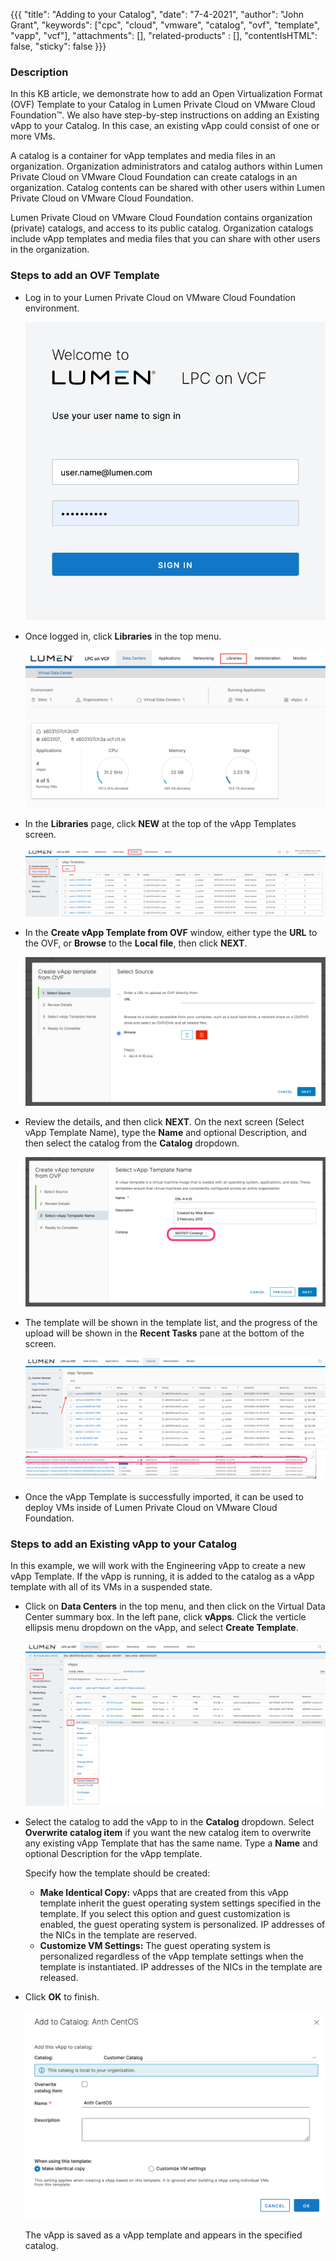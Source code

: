{{{
  "title": "Adding to your Catalog",
  "date": "7-4-2021",
  "author": "John Grant",
  "keywords": ["cpc", "cloud", "vmware", "catalog", "ovf", "template", "vapp", "vcf"],
  "attachments": [],
  "related-products" : [],
  "contentIsHTML": false,
  "sticky": false
}}}

### Description
In this KB article, we demonstrate how to add an Open Virtualization Format (OVF) Template to your Catalog in Lumen Private Cloud on VMware Cloud Foundation™. We also have step-by-step instructions on adding an Existing vApp to your Catalog. In this case, an existing vApp could consist of one or more VMs.

A catalog is a container for vApp templates and media files in an organization. Organization administrators and catalog authors within Lumen Private Cloud on VMware Cloud Foundation can create catalogs in an organization. Catalog contents can be shared with other users within Lumen Private Cloud on VMware Cloud Foundation.

Lumen Private Cloud on VMware Cloud Foundation contains organization (private) catalogs, and access to its public catalog. Organization catalogs include vApp templates and media files that you can share with other users in the organization.

### Steps to add an OVF Template
* Log in to your Lumen Private Cloud on VMware Cloud Foundation environment.

  ![Login to Lumen Private Cloud on VMware Cloud Foundation](../../images/dccf/login-html5.png)

* Once logged in, click __Libraries__ in the top menu.

  ![Catalog](../../images/dccf/add-to-catalog2-html5.png)

* In the __Libraries__ page, click __NEW__ at the top of the vApp Templates screen.

  ![Catalog](../../images/dccf/add-to-catalog3-html5.png)

* In the __Create vApp Template from OVF__ window, either type the __URL__ to the OVF, or __Browse__ to the __Local file__, then click __NEXT__.

  ![Catalog](../../images/dccf/add-to-catalog4-html5.png)

* Review the details, and then click __NEXT__. On the next screen (Select vApp Template Name), type the __Name__ and optional Description, and then select the catalog from the __Catalog__ dropdown.

  ![Catalog](../../images/dccf/add-to-catalog5-html5.png)

* The template will be shown in the template list, and the progress of the upload will be shown in the __Recent Tasks__ pane at the bottom of the screen.

  ![Catalog](../../images/dccf/add-to-catalog6-html5.png)

* Once the vApp Template is successfully imported, it can be used to deploy VMs inside of Lumen Private Cloud on VMware Cloud Foundation.

### Steps to add an Existing vApp to your Catalog
In this example, we will work with the Engineering vApp to create a new vApp Template. If the vApp is running, it is added to the catalog as a vApp template with all of its VMs in a suspended state.

* Click on __Data Centers__ in the top menu, and then click on the Virtual Data Center summary box. In the left pane, click __vApps__. Click the verticle ellipsis menu  dropdown on the vApp, and select __Create Template__.

  ![Catalog](../../images/dccf/add-to-catalog7-html5.png)

* Select the catalog to add the vApp to in the __Catalog__ dropdown. Select __Overwrite catalog item__ if you want the new catalog item to overwrite any existing vApp Template that has the same name. Type a __Name__ and optional Description for the vApp template.

  Specify how the template should be created:
  - __Make Identical Copy:__ vApps that are created from this vApp template inherit the guest operating system settings specified in the template. If you select this option and guest customization is enabled, the guest operating system is personalized. IP addresses of the NICs in the template are reserved.
  - __Customize VM Settings:__ The guest operating system is personalized regardless of the vApp template settings when the template is instantiated. IP addresses of the NICs in the template are released.

* Click __OK__ to finish.

  ![Catalog](../../images/dccf/add-to-catalog8-html5.png)

  The vApp is saved as a vApp template and appears in the specified catalog.
